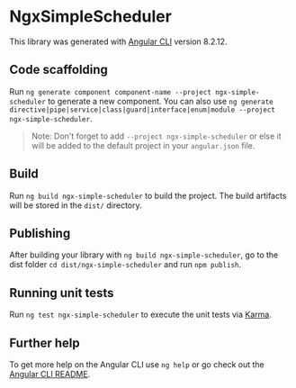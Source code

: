 # NgxSimpleScheduler

This library was generated with [Angular CLI](https://github.com/angular/angular-cli) version 8.2.12.

## Code scaffolding

Run `ng generate component component-name --project ngx-simple-scheduler` to generate a new component. You can also use `ng generate directive|pipe|service|class|guard|interface|enum|module --project ngx-simple-scheduler`.
> Note: Don't forget to add `--project ngx-simple-scheduler` or else it will be added to the default project in your `angular.json` file. 

## Build

Run `ng build ngx-simple-scheduler` to build the project. The build artifacts will be stored in the `dist/` directory.

## Publishing

After building your library with `ng build ngx-simple-scheduler`, go to the dist folder `cd dist/ngx-simple-scheduler` and run `npm publish`.

## Running unit tests

Run `ng test ngx-simple-scheduler` to execute the unit tests via [Karma](https://karma-runner.github.io).

## Further help

To get more help on the Angular CLI use `ng help` or go check out the [Angular CLI README](https://github.com/angular/angular-cli/blob/master/README.md).
